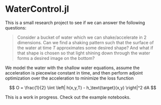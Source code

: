 # WaterControl.jl

This is a small research project to see if we can answer the following questions:

> Consider a bucket of water which we can shake/accelerate in 2 dimensions. Can we find a shaking pattern such that the surface of the water at time $T$ approximates some desired shape? And what if that shape is chosen so that light shining down through the water forms a desired image on the bottom?

We model the water with the shallow water equations, assume the acceleration is piecewise constant in time, and then perform adjoint optimization over the acceleration to minimize the loss function

$$
O = \frac{1}{2} \iint \left| h(x,y,T) - h_\text{target}(x,y) \right|^2  dA
$$

This is a work in progress. Check out the example notebooks.
